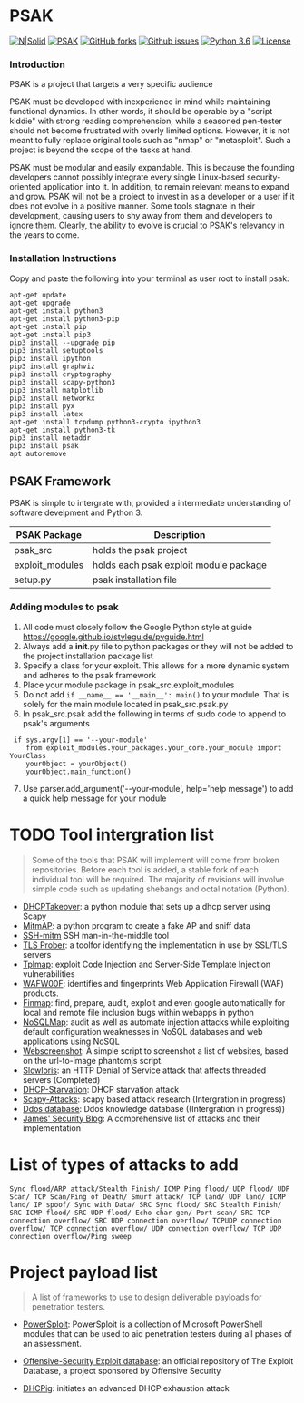 # PSAK  

[![N|Solid](https://www.python.org/static/community_logos/python-powered-w-100x40.png)](https://nodesource.com/products/nsolid)
[![PSAK](https://img.shields.io/badge/PSAK-Open--Source-000000.svg)](https://github.com/Syslog777/psak/) [![GitHub forks](https://img.shields.io/github/forks/Syslog777/psak.svg)](https://github.com/Syslog777/psak/network) [![Github issues](https://img.shields.io/github/issues/Syslog777/psak.svg)](https://github.com/Syslog777/psak/issues) [![Python 3.6](https://img.shields.io/badge/Python-3.6-00BFFF.svg)](https://www.python.org/downloads/release/python-363/) [![License](https://img.shields.io/github/license/Syslog777/psak.svg)](https://github.com/Syslog777/psak/blob/Release-0.5/LICENSE)


### Introduction
PSAK is a project that targets a very specific audience

PSAK must be developed with inexperience in mind while maintaining functional dynamics. In other words, it should be operable by a "script kiddie" with strong reading comprehension, while a seasoned pen-tester should not become frustrated with overly limited options. However, it is not meant to fully replace original tools such as "nmap" or "metasploit". Such a project is beyond the scope of the tasks at hand.

PSAK must be modular and easily expandable. This is because the founding developers cannot possibly integrate every single Linux-based 
security-oriented application into it. In addition, to remain relevant means to expand and grow. PSAK will not be a project to invest in as a developer or a user if it does not evolve in a positive manner. Some tools stagnate in their development, causing users to shy away from them and developers to ignore them. Clearly, the ability to evolve is crucial to PSAK's relevancy in the years to come.


### Installation Instructions
Copy and paste the following into your terminal as user root
to install psak:
```
apt-get update
apt-get upgrade
apt-get install python3
apt-get install python3-pip
apt-get install pip
apt-get install pip3
pip3 install --upgrade pip
pip3 install setuptools
pip3 install ipython
pip3 install graphviz
pip3 install cryptography
pip3 install scapy-python3
pip3 install matplotlib
pip3 install networkx
pip3 install pyx
pip3 install latex
apt-get install tcpdump python3-crypto ipython3
apt-get install python3-tk
pip3 install netaddr
pip3 install psak
apt autoremove
```

## PSAK Framework
PSAK is simple to intergrate with, provided a intermediate
understanding of software develpment and Python 3.

PSAK Package  | Description
------------- | -------------
psak_src | holds the psak project
exploit_modules | holds each psak exploit module package
setup.py | psak installation file 

### Adding modules to psak
1. All code must closely follow the Google Python style at 
guide https://google.github.io/styleguide/pyguide.html
2. Always add a __init__.py file to python packages or they will not be added to the 
project installation package list
3. Specify a class for your exploit. This allows for a more dynamic system and adheres to
the psak framework
4. Place your module package in psak_src.exploit_modules
5. Do not add ```if __name__ == '__main__':
    main()``` to your module. That is solely for the main module located in psak_src.psak.py
6. In psak_src.psak add the following in terms of sudo code to append to psak's arguments
```python3
 if sys.argv[1] == '--your-module'
    from exploit_modules.your_packages.your_core.your_module import YourClass
    yourObject = yourObject()
    yourObject.main_function()
```
7. Use parser.add_argument('--your-module', help='help message') to add
a quick help message for your module

# TODO Tool intergration list

> Some of the tools that PSAK will implement will come from broken repositories. Before each tool is added, a stable fork of each individual tool will be required.
The majority of revisions will involve simple code such as updating shebangs and octal notation (Python).
  - [DHCPTakeover][dhcpTake]: a python module that sets up a dhcp server using Scapy
  - [MitmAP][mitmAP]: a python program to create a fake AP and sniff data
  - [SSH-mitm][sshMitm] SSH man-in-the-middle tool 
  - [TLS Prober][tlsprober]: a toolfor identifying the implementation in use by SSL/TLS servers
  - [Tplmap][tplMap]: exploit Code Injection and Server-Side Template Injection vulnerabilities
  - [WAFW00F][waf]: identifies and fingerprints Web Application Firewall (WAF) products.
  - [Finmap][finmap]: find, prepare, audit, exploit and even google automatically for local and remote file inclusion bugs within webapps in python
 - [NoSQLMap][NoSql]: audit as well as automate injection attacks while exploiting default configuration weaknesses in NoSQL databases and web applications using NoSQL
 - [Webscreenshot][webscrnshot]: A simple script to screenshot a list of websites, based on the url-to-image phantomjs script.
 - [Slowloris][slowloris]: an HTTP Denial of Service attack that affects threaded servers (Completed)
 - [DHCP-Starvation][DHCP-starvation]: DHCP starvation attack 
 - [Scapy-Attacks][Scapy-Attacks]: scapy based attack research (Intergration in progress)
 - [Ddos database][ddosd]: Ddos knowledge database ((Intergration in progress))
- [James' Security Blog][jsb]: A comprehensive list of attacks and their implementation


# List of types of attacks to add
`
Sync flood/ARP attack/Stealth Finish/ ICMP Ping flood/ UDP flood/ UDP Scan/ TCP Scan/Ping of Death/ Smurf attack/ TCP land/ UDP land/ ICMP land/ IP spoof/ Sync with Data/ SRC Sync flood/ SRC Stealth Finish/ SRC ICMP flood/ SRC UDP flood/ Echo char gen/ Port scan/ SRC TCP connection overflow/ SRC UDP connection overflow/ TCPUDP connection overflow/ TCP connection overflow/ UDP connection overflow/ TCP UDP connection overflow/Ping sweep
`

# Project payload list
> A list of frameworks to use to design deliverable payloads for penetration testers. 
- [PowerSploit][powersploit]: PowerSploit is a collection of Microsoft PowerShell modules that can be used to aid penetration testers during all phases of an assessment.
- [Offensive-Security Exploit database][exploit-database]: an official repository of The Exploit Database, a project sponsored by Offensive Security
- [DHCPig][dhcpig]: initiates an advanced DHCP exhaustion attack

   [ddosd]: <https://security.radware.com/ddos-knowledge-center/ddospedia/>
   [dhcpTake]: <https://github.com/david415/dhcptakeover>
   [powersploit]: <https://github.com/PowerShellMafia/PowerSploit>
   [waf]: <https://github.com/EnableSecurity/wafw00f>
   [tplMap]: <https://github.com/epinna/tplmap>
   [mitmAP]: <https://github.com/xdavidhu/mitmAP>
   [sshMitm]: <https://github.com/jtesta/ssh-mitm>
   [tlsprober]: <https://github.com/WestpointLtd/tls_prober>
   [finmap]: <https://github.com/kurobeats/fimap>
   [NoSql]: <https://github.com/codingo/NoSQLMap>
   [webscrnshot]: <https://github.com/maaaaz/webscreenshot>
   [exploit-database]: <https://github.com/offensive-security/exploit-database>
   [dhcpig]: <https://github.com/kamorin/DHCPig>
   [slowloris]: <https://github.com/gkbrk/slowloris>
   [DHCP-starvation]: <http://cabeggar.github.io/2016/02/21/DHCP-starvation-with-ScaPy/>
   [Scapy-Attacks]: <http://www.secdev.org/conf/scapy_csw05.pdf>
[jsb]: <http://jamesdotcom.com/?p=264>

   